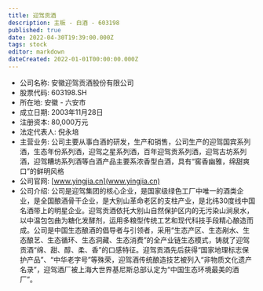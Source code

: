 ```yaml
---
title: 迎驾贡酒
description: 主板 - 白酒 - 603198
published: true
date: 2022-04-30T19:39:00.000Z
tags: stock
editor: markdown
dateCreated: 2022-01-01T00:00:00.000Z
---
```


- 公司名称: 安徽迎驾贡酒股份有限公司
- 股票代码: 603198.SH
- 所在地: 安徽 - 六安市
- 成立日期: 2003年11月28日
- 注册资本: 80,000万元
- 法定代表人: 倪永培
- 主营业务: 公司主要从事白酒的研发，生产和销售，公司生产的迎驾国宾系列酒，生态年份系列酒，迎驾之星系列酒，百年迎驾贡系列酒，迎驾古坊系列酒，迎驾糟坊系列酒等白酒产品主要系浓香型白酒，具有“窖香幽雅，绵甜爽口”的鲜明风格
- 公司官网: [www.yingjia.cn](www.yingjia.cn)
- 公司介绍: 公司是迎驾集团的核心企业，是国家级绿色工厂中唯一的酒类企业，是全国酿酒骨干企业，是大别山革命老区的支柱产业，是北纬30度线中国名酒带上的明星企业。迎驾贡酒依托大别山自然保护区内的无污染山涧泉水，以中温包包曲为糖化发酵剂，运用多粮型传统工艺和现代科技手段精心酿造而成。公司是中国生态酿酒的倡导者与引领者，采用“生态产区、生态剐水、生态酿艺、生态循环、生态洞藏、生态消费”的全产业链生态模式，铸就了迎驾贡酒“绵、甜、醇、柔、香”的口感特征。迎驾贡酒先后获得“国家地理标志保护产品”、“中华老字号”等殊荣，迎驾酒传统酿造技艺被列入“非物质文化遗产名录”，迎驾酒厂被上海大世界基尼斯总部认定为“中国生态环境最美的酒厂”。


